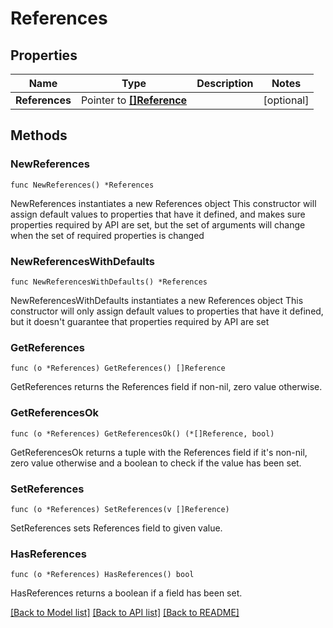 # References

## Properties

Name | Type | Description | Notes
------------ | ------------- | ------------- | -------------
**References** | Pointer to [**[]Reference**](Reference.md) |  | [optional] 

## Methods

### NewReferences

`func NewReferences() *References`

NewReferences instantiates a new References object
This constructor will assign default values to properties that have it defined,
and makes sure properties required by API are set, but the set of arguments
will change when the set of required properties is changed

### NewReferencesWithDefaults

`func NewReferencesWithDefaults() *References`

NewReferencesWithDefaults instantiates a new References object
This constructor will only assign default values to properties that have it defined,
but it doesn't guarantee that properties required by API are set

### GetReferences

`func (o *References) GetReferences() []Reference`

GetReferences returns the References field if non-nil, zero value otherwise.

### GetReferencesOk

`func (o *References) GetReferencesOk() (*[]Reference, bool)`

GetReferencesOk returns a tuple with the References field if it's non-nil, zero value otherwise
and a boolean to check if the value has been set.

### SetReferences

`func (o *References) SetReferences(v []Reference)`

SetReferences sets References field to given value.

### HasReferences

`func (o *References) HasReferences() bool`

HasReferences returns a boolean if a field has been set.


[[Back to Model list]](../README.md#documentation-for-models) [[Back to API list]](../README.md#documentation-for-api-endpoints) [[Back to README]](../README.md)


